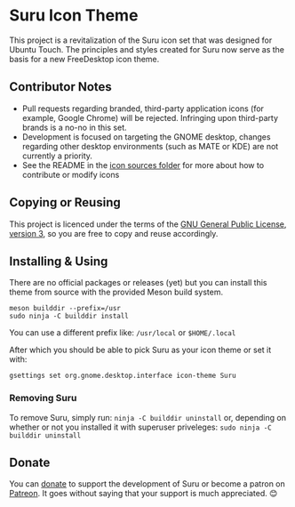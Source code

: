 Suru Icon Theme
================

This project is a revitalization of the Suru icon set that was designed for Ubuntu Touch. The principles and styles created for Suru now serve as the basis for a new FreeDesktop icon theme.

## Contributor Notes

 - Pull requests regarding branded, third-party application icons (for example, Google Chrome) will be rejected. Infringing upon third-party brands is a no-no in this set.
 - Development is focused on targeting the GNOME desktop, changes regarding other desktop environments (such as MATE or KDE) are not currently a priority.
 - See the README in the [icon sources folder](/src) for more about how to contribute or modify icons

## Copying or Reusing

This project is licenced under the terms of the [GNU General Public License, version 3](https://www.gnu.org/licenses/gpl-3.0.txt), so you are free to copy and reuse accordingly.

## Installing & Using

There are no official packages or releases (yet) but you can install this theme from source with the provided Meson build system.

```shell
meson builddir --prefix=/usr
sudo ninja -C builddir install
```

You can use a different prefix like: `/usr/local` or `$HOME/.local`

After which you should be able to pick Suru as your icon theme or set it with:

    gsettings set org.gnome.desktop.interface icon-theme Suru

### Removing Suru

To remove Suru, simply run: `ninja -C builddir uninstall` or, depending on whether or not you installed it with superuser priveleges: `sudo ninja -C builddir uninstall` 

## Donate

You can [donate](https://snwh.org/donate) to support the development of Suru or become a patron on [Patreon](http://patreon.com/snwh/). It goes without saying that your support is much appreciated. &#x1F60A;

